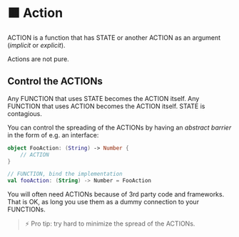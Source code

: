 # 🟧 Action

ACTION is a function that has STATE or another ACTION as an argument (_implicit_ or _explicit_).

Actions are not pure.

## Control the ACTIONs

Any FUNCTION that uses STATE becomes the ACTION itself. Any FUNCTION that uses ACTION becomes the ACTION itself. STATE is contagious.

You can control the spreading of the ACTIONs by having an _abstract barrier_ in the form of e.g. an interface:

```kotlin
object FooAction: (String) -> Number {
	// ACTION
}

// FUNCTION, bind the implementation
val fooAction: (String) -> Number = FooAction
```

You will often need ACTIONs because of 3rd party code and frameworks. That is OK, as long you use them as a dummy connection to your FUNCTIONs.   

> ⚡️ Pro tip: try hard to minimize the spread of the ACTIONs.
